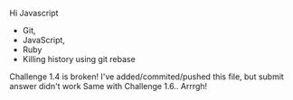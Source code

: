 Hi
Javascript

* Git, 
* JavaScript, 
* Ruby
* Killing history using git rebase

Challenge 1.4 is broken! I've added/commited/pushed this file, but submit answer didn't work
Same with Challenge 1.6.. Arrrgh!
